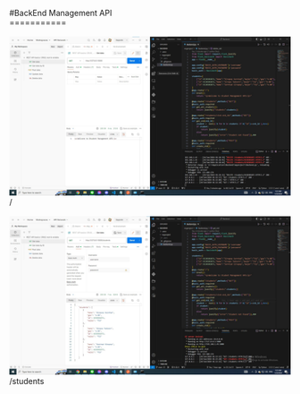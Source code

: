 #BackEnd Management API <br>
===========<br><br>
![getweb](img_backend/getweb.jpg)<br>
/ <br> <br>
![getdata](img_backend/getdata.jpg)<br>
/students <br> <br>
